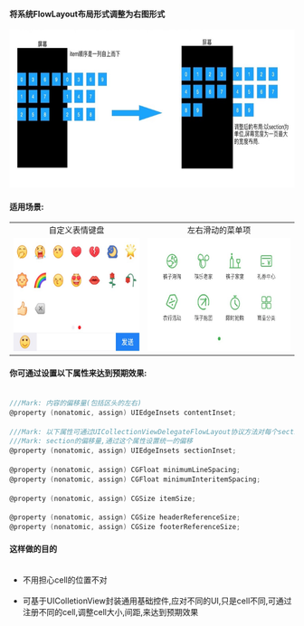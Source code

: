 <h4>将系统FlowLayout布局形式调整为右图形式</h4>
<img style="height: 280px" src="screenshots/97A92BD0-2499-491A-80D6-78605F9F7BE8.jpeg"/>
<h4>适用场景:</h4>
<table style="text-align: center">
    <tr>
        <td>自定义表情键盘</td>
        <td>左右滑动的菜单项</td>
    </tr>
    <tr>
        <td><img style="height: 200px" src="screenshots/F239AF03-7E1D-4ABF-B25F-C10E929B81C4.png"/></td>
        <td><img style="height: 200px" src="screenshots/F4C1F778-DEF8-45BE-83B5-39E3DD223099.jpeg"/></td>
    </tr>
</table>
<h4>你可通过设置以下属性来达到预期效果:</h4>

```objective-c  

///Mark: 内容的偏移量(包括区头的左右)
@property (nonatomic, assign) UIEdgeInsets contentInset;

///Mark: 以下属性可通过UICollectionViewDelegateFlowLayout协议方法对每个section单独设置
///Mark: section的偏移量,通过这个属性设置统一的偏移
@property (nonatomic, assign) UIEdgeInsets sectionInset;

@property (nonatomic, assign) CGFloat minimumLineSpacing;
@property (nonatomic, assign) CGFloat minimumInteritemSpacing;

@property (nonatomic, assign) CGSize itemSize;

@property (nonatomic, assign) CGSize headerReferenceSize;
@property (nonatomic, assign) CGSize footerReferenceSize;  

```
<h4>这样做的目的</h4>  

<ul>
    <li>不用担心cell的位置不对</li>
    <li>可基于UIColletionView封装通用基础控件,应对不同的UI,只是cell不同,可通过注册不同的cell,调整cell大小,间距,来达到预期效果</li>
</ul>
